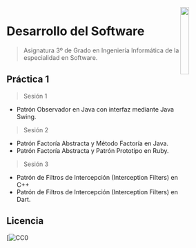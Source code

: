 <img src="https://secretariageneral.ugr.es/pages/ivc/descarga/_img/vertical/ugrmarca01color_2/!/download" align="right" width="20%" />

# Desarrollo del Software
> Asignatura 3º de Grado en Ingeniería Informática de la especialidad en Software.

## Práctica 1

> Sesión 1

- Patrón Observador en Java con interfaz mediante Java Swing.

> Sesión 2

- Patrón Factoría Abstracta y Método Factoría en Java.
- Patrón Factoría Abstracta y Patrón Prototipo en Ruby.

> Sesión 3

- Patrón de Filtros de Intercepción (Interception Filters) en C++
- Patrón de Filtros de Intercepción (Interception Filters) en Dart.


## Licencia

[![CC0](http://creativecommons.org/licenses/by-nc-nd/4.0/)
